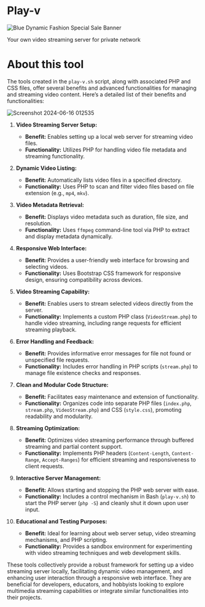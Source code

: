 # Play-v
![Blue Dynamic Fashion Special Sale Banner](https://github.com/mashunterbd/Play-v/assets/108648096/9f2ce63a-0c5a-42b9-a52f-a35caa74c6bf)

Your own video streaming server for private network 

# About this tool 
The tools created in the `play-v.sh` script, along with associated PHP and CSS files, offer several benefits and advanced functionalities for managing and streaming video content. Here’s a detailed list of their benefits and functionalities:

![Screenshot 2024-06-16 012535](https://github.com/mashunterbd/Play-v/assets/108648096/5a63ba63-511f-42d5-b250-2b3044750a3f)


1. **Video Streaming Server Setup:**
   - **Benefit:** Enables setting up a local web server for streaming video files.
   - **Functionality:** Utilizes PHP for handling video file metadata and streaming functionality.

2. **Dynamic Video Listing:**
   - **Benefit:** Automatically lists video files in a specified directory.
   - **Functionality:** Uses PHP to scan and filter video files based on file extension (e.g., `mp4`, `mkv`).

3. **Video Metadata Retrieval:**
   - **Benefit:** Displays video metadata such as duration, file size, and resolution.
   - **Functionality:** Uses `ffmpeg` command-line tool via PHP to extract and display metadata dynamically.

4. **Responsive Web Interface:**
   - **Benefit:** Provides a user-friendly web interface for browsing and selecting videos.
   - **Functionality:** Uses Bootstrap CSS framework for responsive design, ensuring compatibility across devices.

5. **Video Streaming Capability:**
   - **Benefit:** Enables users to stream selected videos directly from the server.
   - **Functionality:** Implements a custom PHP class (`VideoStream.php`) to handle video streaming, including range requests for efficient streaming playback.

6. **Error Handling and Feedback:**
   - **Benefit:** Provides informative error messages for file not found or unspecified file requests.
   - **Functionality:** Includes error handling in PHP scripts (`stream.php`) to manage file existence checks and responses.

7. **Clean and Modular Code Structure:**
   - **Benefit:** Facilitates easy maintenance and extension of functionality.
   - **Functionality:** Organizes code into separate PHP files (`index.php`, `stream.php`, `VideoStream.php`) and CSS (`style.css`), promoting readability and modularity.

8. **Streaming Optimization:**
   - **Benefit:** Optimizes video streaming performance through buffered streaming and partial content support.
   - **Functionality:** Implements PHP headers (`Content-Length`, `Content-Range`, `Accept-Ranges`) for efficient streaming and responsiveness to client requests.

9. **Interactive Server Management:**
   - **Benefit:** Allows starting and stopping the PHP web server with ease.
   - **Functionality:** Includes a control mechanism in Bash (`play-v.sh`) to start the PHP server (`php -S`) and cleanly shut it down upon user input.

10. **Educational and Testing Purposes:**
    - **Benefit:** Ideal for learning about web server setup, video streaming mechanisms, and PHP scripting.
    - **Functionality:** Provides a sandbox environment for experimenting with video streaming techniques and web development skills.

These tools collectively provide a robust framework for setting up a video streaming server locally, facilitating dynamic video management, and enhancing user interaction through a responsive web interface. They are beneficial for developers, educators, and hobbyists looking to explore multimedia streaming capabilities or integrate similar functionalities into their projects.

